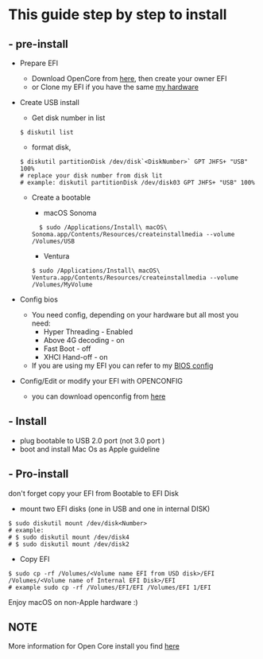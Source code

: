 # This guide step by step to install

## - pre-install
- Prepare EFI
  - Download OpenCore from [here](https://github.com/acidanthera/OpenCorePkg/releases), then create your owner EFI 
  - or Clone my EFI if you have the same [my hardware](README.md#hardware-spec)
- Create USB install
  - Get disk number in list
  ```shell
  $ diskutil list
    ```
  - format disk,
  ```shell
  $ diskutil partitionDisk /dev/disk`<DiskNumber>` GPT JHFS+ "USB" 100%
  # replace your disk number from disk lit
  # example: diskutil partitionDisk /dev/disk03 GPT JHFS+ "USB" 100%
    ```
  - Create a bootable
    - macOS Sonoma
    ```shell
      $ sudo /Applications/Install\ macOS\ Sonoma.app/Contents/Resources/createinstallmedia --volume /Volumes/USB
     ```
    
    - Ventura
    ```shell
    $ sudo /Applications/Install\ macOS\ Ventura.app/Contents/Resources/createinstallmedia --volume /Volumes/MyVolume
    ```
    
- Config bios
  - You need config, depending on your hardware but all most you need:
    * Hyper Threading - Enabled 
    * Above 4G decoding - on 
    * Fast Boot - off 
    * XHCI Hand-off - on
  - If you are using my EFI you can refer to my [BIOS config](README.md#bios-config)


- Config/Edit or modify your EFI with OPENCONFIG
   - you can download openconfig from [here](https://mackie100projects.altervista.org/opencore-configurator/)

## - Install
- plug bootable to USB 2.0 port (not 3.0 port <Blue port>)
- boot and install Mac Os as Apple guideline

## - Pro-install
don't forget copy your EFI from Bootable to EFI Disk

- mount two EFI disks (one in USB and one in internal DISK)
```shell
$ sudo diskutil mount /dev/disk<Number>
# example: 
# $ sudo diskutil mount /dev/disk4
# $ sudo diskutil mount /dev/disk2
```
- Copy EFI
```shell
$ sudo cp -rf /Volumes/<Volume name EFI from USD disk>/EFI /Volumes/<Volume name of Internal EFI Disk>/EFI
# example sudo cp -rf /Volumes/EFI/EFI /Volumes/EFI 1/EFI
```
Enjoy macOS on non-Apple hardware :)

## NOTE
More information for Open Core install you find [here](https://dortania.github.io/OpenCore-Install-Guide/config.plist/)

